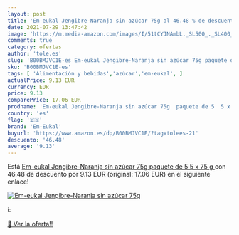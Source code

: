 ```yaml
---
layout: post
title: 'Em-eukal Jengibre-Naranja sin azúcar 75g al 46.48 % de descuento'
date: 2021-07-29 13:47:42
image: 'https://m.media-amazon.com/images/I/51tCYJNAmbL._SL500_._SL400_.jpg'
comments: true
category: ofertas
author: 'tole.es'
slug: 'B00BMJVC1E-es Em-eukal Jengibre-Naranja sin azúcar 75g paquete de 5 5 x...'
sku: 'B00BMJVC1E-es'
tags: [ 'Alimentación y bebidas','azúcar','em-eukal', ]
actualPrice: 9.13 EUR
currency: EUR
price: 9.13
comparePrice: 17.06 EUR
prodname: 'Em-eukal Jengibre-Naranja sin azúcar 75g  paquete de 5  5 x 75 g '
country: 'es'
flag: '🇪🇸'
brand: 'Em-Eukal'
buyurl: 'https://www.amazon.es/dp/B00BMJVC1E/?tag=tolees-21'
descuento: '46.48'
average: '9.13'
---
```


Está [Em-eukal Jengibre-Naranja sin azúcar 75g  paquete de 5  5 x 75 g ](https://www.amazon.es/dp/B00BMJVC1E/?tag=tolees-21) con 46.48 de descuento por 9.13 EUR (original: 17.06 EUR) en el siguiente enlace!

[![Em-eukal Jengibre-Naranja sin azúcar 75g](https://m.media-amazon.com/images/I/51tCYJNAmbL._SL500_._SL400_.jpg)](https://www.amazon.es/dp/B00BMJVC1E/?tag=tolees-21)

ℹ️:


[🛒 Ver la oferta!!](https://www.amazon.es/dp/B00BMJVC1E/?tag=tolees-21)
